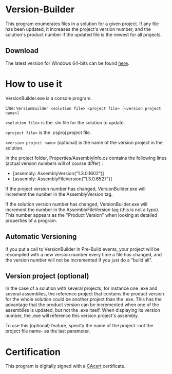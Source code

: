 # Version-Builder
This program enumerates files in a solution for a given project. If any file has been updated, it increases the project's version number, and the solution's product number if the updated file is the newest for all projects.

## Download
The latest version for Windows 64-bits can be found [here](Release/x64/VersionBuilder.exe).

# How to use it
VersionBuilder.exe is a console program.

Use: `VersionBuilder <solution file> <project file> [<version project name>]`

`<solution file>` is the .sln file for the solution to update.

`<project file>` is the .csproj project file.

`<version project name>` (optional) is the name of the version project in the solution.

In the project folder, Properties/AssemblyInfo.cs contains the following lines (actual version numbers will of course differ) :

* [assembly: AssemblyVersion("1.3.0.1602")]
* [assembly: AssemblyFileVersion("1.3.0.6527")]

If the project version number has changed, VersionBuilder.exe will increment the number in the AssemblyVersion tag.

If the solution version number has changed, VersionBuilder.exe will increment the number in the AssemblyFileVersion tag (this is not a typo). This number appears as the "Product Version" when looking at detailed properties of a program.

## Automatic Versioning

If you put a call to VersionBuilder in Pre-Build events, your project will be recompiled with a new version number every time a file has changed, and the version number will not be incremented if you just do a "build all".

## Version project (optional)

In the case of a solution with several projects, for instance one .exe and several assemblies, the reference project that contains the product version for the whole solution could be another project than the .exe. This has the advantage that the product version can be incremented when one of the assemblies is updated, but not the .exe itself. When displaying its version number, the .exe will reference this version project's assembly.

To use this (optional) feature, specify the name of the project -not the project file name- as the last parameter.

# Certification

This program is digitally signed with a [CAcert](https://www.cacert.org/) certificate.

